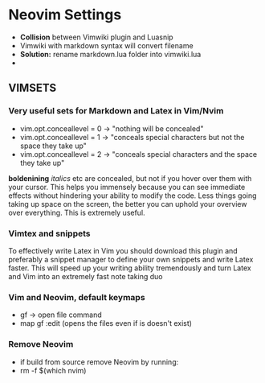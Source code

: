 # Neovim Settings 

- **Collision** between Vimwiki plugin and Luasnip
- Vimwiki with markdown syntax will convert filename
- **Solution:** rename markdown.lua folder into vimwiki.lua
- 
## VIMSETS

### Very useful sets for Markdown and Latex in Vim/Nvim

- vim.opt.conceallevel = 0 -> "nothing will be concealed"
- vim.opt.conceallevel = 1 -> "conceals special characters but not the space they take up"
- vim.opt.conceallevel = 2 -> "conceals special characters and the space they take up"

**boldenining** _italics_ etc are concealed, but not if you hover over them with your cursor.
This helps you immensely because you can see immediate effects without hindering your
ability to modify the code. Less things going taking up space on the screen, the better
you can uphold your overview over everything. This is extremely useful.

### Vimtex and snippets

To effectively write Latex in Vim you should download this plugin and preferably a snippet
manager to define your own snippets and write Latex faster. This will speed up your writing
ability tremendously and turn Latex and Vim into an extremely fast note taking duo

### Vim and Neovim, default keymaps

- gf -> open file command
- map gf :edit <cedit><cr> (opens the files even if is doesn't exist)

### Remove Neovim 

- if build from source remove Neovim by running:
- rm -f $(which nvim)
